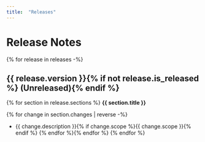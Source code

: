 ```yaml
---
title:  "Releases"
---
```


# Release Notes

{% for release in releases -%}
## {{ release.version }}{% if not release.is_released %} (Unreleased){% endif %}
{% for section in release.sections %}
**{{ section.title }}**

{% for change in section.changes | reverse -%}
- {{ change.description }}{% if change.scope %}{{ change.scope }}{% endif %}
{% endfor %}{% endfor %}
{% endfor %}

